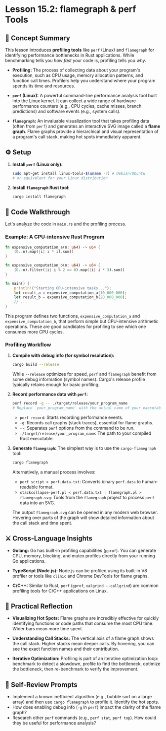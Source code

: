 # Lesson 15.2: flamegraph & perf Tools

## 🧠 Concept Summary

This lesson introduces **profiling tools** like `perf` (Linux) and `flamegraph` for identifying performance bottlenecks in Rust applications. While benchmarking tells you *how fast* your code is, profiling tells you *why*.

- **Profiling:** The process of collecting data about your program's execution, such as CPU usage, memory allocation patterns, and function call times. Profilers help you understand where your program spends its time and resources.

- **`perf` (Linux):** A powerful command-line performance analysis tool built into the Linux kernel. It can collect a wide range of hardware performance counters (e.g., CPU cycles, cache misses, branch predictions) and software events (e.g., system calls).

- **`flamegraph`:** An invaluable visualization tool that takes profiling data (often from `perf`) and generates an interactive SVG image called a **flame graph**. Flame graphs provide a hierarchical and visual representation of a program's call stack, making hot spots immediately apparent.

## ⚙️ Setup

1.  **Install `perf` (Linux only):**
    ```bash
    sudo apt-get install linux-tools-$(uname -r) # Debian/Ubuntu
    # or equivalent for your Linux distribution
    ```
2.  **Install `flamegraph` Rust tool:**
    ```bash
    cargo install flamegraph
    ```

## 🧩 Code Walkthrough

Let's analyze the code in `main.rs` and the profiling process.

### Example: A CPU-intensive Rust Program

```rust
fn expensive_computation_a(n: u64) -> u64 {
    (0..n).map(|i| i * i).sum()
}

fn expensive_computation_b(n: u64) -> u64 {
    (0..n).filter(|i| i % 2 == 0).map(|i| i * 3).sum()
}

fn main() {
    println!("Starting CPU-intensive tasks...");
    let result_a = expensive_computation_a(10_000_000);
    let result_b = expensive_computation_b(20_000_000);
    // ...
}
```

This program defines two functions, `expensive_computation_a` and `expensive_computation_b`, that perform simple but CPU-intensive arithmetic operations. These are good candidates for profiling to see which one consumes more CPU cycles.

### Profiling Workflow

1.  **Compile with debug info (for symbol resolution):**
    ```bash
    cargo build --release
    ```
    While `--release` optimizes for speed, `perf` and `flamegraph` benefit from some debug information (symbol names). Cargo's release profile typically retains enough for basic profiling.

2.  **Record performance data with `perf`:**
    ```bash
    perf record -g -- ./target/release/your_program_name
    # Replace `your_program_name` with the actual name of your executable (from Cargo.toml)
    ```
    - `perf record`: Starts recording performance events.
    - `-g`: Records call graphs (stack traces), essential for flame graphs.
    - `--`: Separates `perf` options from the command to be run.
    - `./target/release/your_program_name`: The path to your compiled Rust executable.

3.  **Generate `flamegraph`:**
    The simplest way is to use the `cargo-flamegraph` tool:
    ```bash
    cargo flamegraph
    ```
    Alternatively, a manual process involves:
    - `perf script > perf.data.txt`: Converts binary `perf.data` to human-readable format.
    - `stackcollapse-perf.pl < perf.data.txt | flamegraph.pl > flamegraph.svg`: Tools from the `flamegraph` project to process `perf` data into an SVG.

    The output `flamegraph.svg` can be opened in any modern web browser. Hovering over parts of the graph will show detailed information about the call stack and time spent.

## ⚔️ Cross-Language Insights

- **Golang:** Go has built-in profiling capabilities (`pprof`). You can generate CPU, memory, blocking, and mutex profiles directly from your running Go applications.

- **TypeScript (Node.js):** Node.js can be profiled using its built-in V8 profiler or tools like `clinic` and Chrome DevTools for flame graphs.

- **C/C++:** Similar to Rust, `perf` (`gprof`, `valgrind --callgrind`) are common profiling tools for C/C++ applications on Linux.

## 🚀 Practical Reflection

- **Visualizing Hot Spots:** Flame graphs are incredibly effective for quickly identifying functions or code paths that consume the most CPU time. Wider bars mean more time spent.

- **Understanding Call Stacks:** The vertical axis of a flame graph shows the call stack. Higher stacks mean deeper calls. By hovering, you can see the exact function names and their contribution.

- **Iterative Optimization:** Profiling is part of an iterative optimization loop: benchmark to detect a slowdown, profile to find the bottleneck, optimize the bottleneck, then re-benchmark to verify the improvement.

## 🧩 Self-Review Prompts

- Implement a known inefficient algorithm (e.g., bubble sort on a large array) and then use `cargo flamegraph` to profile it. Identify the hot spots.
- How does enabling debug info (`-g` in `perf`) impact the clarity of the flame graph?
- Research other `perf` commands (e.g., `perf stat`, `perf top`). How could they be useful for performance analysis?

